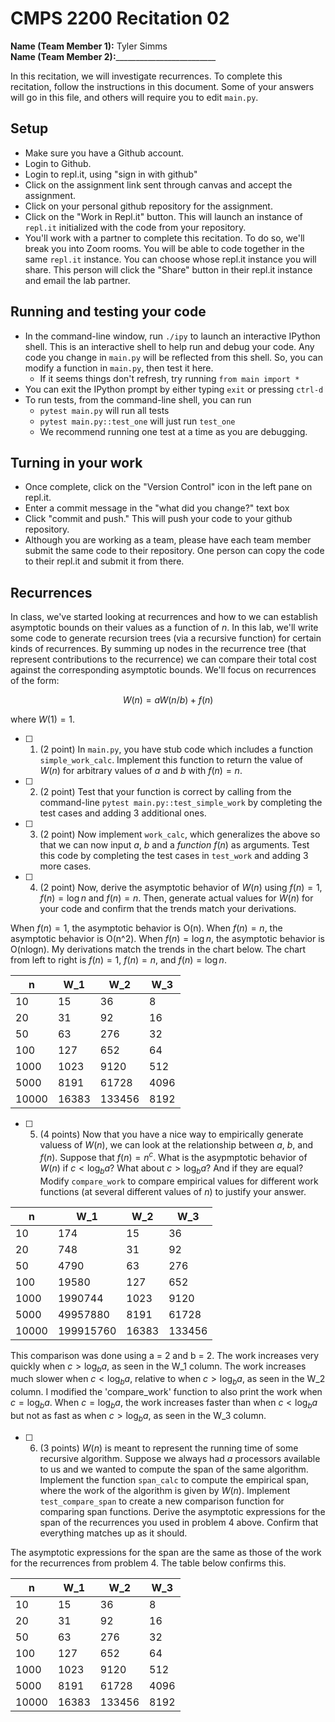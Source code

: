 # CMPS 2200  Recitation 02

**Name (Team Member 1):** Tyler Simms  
**Name (Team Member 2):**_________________________

In this recitation, we will investigate recurrences. 
To complete this recitation, follow the instructions in this document. Some of your answers will go in this file, and others will require you to edit `main.py`.


## Setup
- Make sure you have a Github account.
- Login to Github.
- Login to repl.it, using "sign in with github"
- Click on the assignment link sent through canvas and accept the assignment.
- Click on your personal github repository for the assignment.
- Click on the "Work in Repl.it" button. This will launch an instance of `repl.it` initialized with the code from your repository.
- You'll work with a partner to complete this recitation. To do so, we'll break you into Zoom rooms. You will be able to code together in the same `repl.it` instance. You can choose whose repl.it instance you will share. This person will click the "Share" button in their repl.it instance and email the lab partner.

## Running and testing your code
- In the command-line window, run `./ipy` to launch an interactive IPython shell. This is an interactive shell to help run and debug your code. Any code you change in `main.py` will be reflected from this shell. So, you can modify a function in `main.py`, then test it here.
  + If it seems things don't refresh, try running `from main import *`
- You can exit the IPython prompt by either typing `exit` or pressing `ctrl-d`
- To run tests, from the command-line shell, you can run
  + `pytest main.py` will run all tests
  + `pytest main.py::test_one` will just run `test_one`
  + We recommend running one test at a time as you are debugging.

## Turning in your work

- Once complete, click on the "Version Control" icon in the left pane on repl.it.
- Enter a commit message in the "what did you change?" text box
- Click "commit and push." This will push your code to your github repository.
- Although you are working as a team, please have each team member submit the same code to their repository. One person can copy the code to their repl.it and submit it from there.

## Recurrences

In class, we've started looking at recurrences and how to we can establish asymptotic bounds on their values as a function of $n$. In this lab, we'll write some code to generate recursion trees (via a recursive function) for certain kinds of recurrences. By summing up nodes in the recurrence tree (that represent contributions to the recurrence) we can compare their total cost against the corresponding asymptotic bounds. We'll focus on  recurrences of the form:

$$ W(n) = aW(n/b) + f(n) $$

where $W(1) = 1$.

- [ ] 1. (2 point) In `main.py`, you have stub code which includes a function `simple_work_calc`. Implement this function to return the value of $W(n)$ for arbitrary values of $a$ and $b$ with $f(n)=n$.

- [ ] 2. (2 point) Test that your function is correct by calling from the command-line `pytest main.py::test_simple_work` by completing the test cases and adding 3 additional ones.

- [ ] 3. (2 point) Now implement `work_calc`, which generalizes the above so that we can now input $a$, $b$ and a *function* $f(n)$ as arguments. Test this code by completing the test cases in `test_work` and adding 3 more cases.

- [ ] 4. (2 point) Now, derive the asymptotic behavior of $W(n)$ using $f(n) = 1$, $f(n) = \log n$ and $f(n) = n$. Then, generate actual values for $W(n)$ for your code and confirm that the trends match your derivations.

When $f(n) = 1$, the asymptotic behavior is O(n). When $f(n) = n$, the asymptotic behavior is O(n^2). When $f(n) = \log n$, the asymptotic behavior is O(nlogn). My derivations match the trends in the chart below. The chart from left to right is $f(n) = 1$, $f(n) = n$, and $f(n) = \log n$.


|     n |   W_1 |    W_2 |   W_3 |
|-------|-------|--------|-------|
|    10 |    15 |     36 |     8 |
|    20 |    31 |     92 |    16 |
|    50 |    63 |    276 |    32 |
|   100 |   127 |    652 |    64 |
|  1000 |  1023 |   9120 |   512 |
|  5000 |  8191 |  61728 |  4096 |
| 10000 | 16383 | 133456 |  8192 |

- [ ] 5. (4 points) Now that you have a nice way to empirically generate valuess of $W(n)$, we can look at the relationship between $a$, $b$, and $f(n)$. Suppose that $f(n) = n^c$. What is the asypmptotic behavior of $W(n)$ if $c < \log_b a$? What about $c > \log_b a$? And if they are equal? Modify `compare_work` to compare empirical values for different work functions (at several different values of $n$) to justify your answer. 

|     n |       W_1 |   W_2 |    W_3 |
|-------|-----------|-------|--------|
|    10 |       174 |    15 |     36 |
|    20 |       748 |    31 |     92 |
|    50 |      4790 |    63 |    276 |
|   100 |     19580 |   127 |    652 |
|  1000 |   1990744 |  1023 |   9120 |
|  5000 |  49957880 |  8191 |  61728 |
| 10000 | 199915760 | 16383 | 133456 |

This comparison was done using a = 2 and b = 2. The work increases very quickly when $c > \log_b a$, as seen in the W_1 column. The work increases much slower when $c < \log_b a$, relative to when $c > \log_b a$, as seen in the W_2 column. I modified the 'compare_work' function to also print the work when $c = \log_b a$. When $c = \log_b a$, the work increases faster than when $c < \log_b a$ but not as fast as when $c > \log_b a$, as seen in the W_3 column.

- [ ] 6. (3 points) $W(n)$ is meant to represent the running time of some recursive algorithm. Suppose we always had $a$ processors available to us and we wanted to compute the span of the same algorithm. Implement the function `span_calc` to compute the empirical span, where the work of the algorithm is given by $W(n)$. Implement `test_compare_span` to create a new comparison function for comparing span functions. Derive the asymptotic expressions for the span of the recurrences you used in problem 4 above. Confirm that everything matches up as it should. 

The asymptotic expressions for the span are the same as those of the work for the recurrences from problem 4. The table below confirms this.

|     n |   W_1 |    W_2 |   W_3 |
|-------|-------|--------|-------|
|    10 |    15 |     36 |     8 |
|    20 |    31 |     92 |    16 |
|    50 |    63 |    276 |    32 |
|   100 |   127 |    652 |    64 |
|  1000 |  1023 |   9120 |   512 |
|  5000 |  8191 |  61728 |  4096 |
| 10000 | 16383 | 133456 |  8192 |

